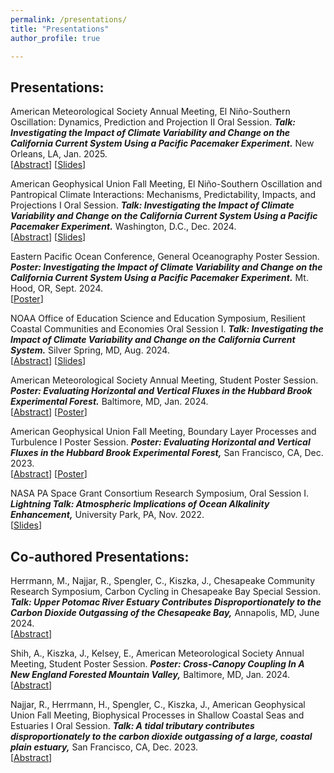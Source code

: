 ```yaml
---
permalink: /presentations/
title: "Presentations"
author_profile: true

---
```



## Presentations:

American Meteorological Society Annual Meeting, El Niño-Southern Oscillation: Dynamics, Prediction and Projection II Oral Session. ***Talk: Investigating the Impact of Climate Variability and Change on the California Current System Using a Pacific Pacemaker Experiment.*** New Orleans, LA, Jan. 2025. \
[<a href="https://ams.confex.com/ams/105ANNUAL/meetingapp.cgi/Paper/457792" target="_blank">Abstract</a>] 
[<a href="https://jackiekiz.github.io/files/pm_ams_slides.pdf" target="_blank">Slides</a>]


American Geophysical Union Fall Meeting, El Niño-Southern Oscillation and Pantropical Climate Interactions: Mechanisms, Predictability, Impacts, and Projections I Oral Session. ***Talk: Investigating the Impact of Climate Variability and Change on the California Current System Using a Pacific Pacemaker Experiment.*** Washington, D.C., Dec. 2024. \
[<a href="https://agu.confex.com/agu/agu24/meetingapp.cgi/Paper/1721220" target="_blank">Abstract</a>]
[<a href="https://jackiekiz.github.io/files/pm_agu_slides.pdf" target="_blank">Slides</a>]


Eastern Pacific Ocean Conference, General Oceanography Poster Session. ***Poster: Investigating the Impact of Climate Variability and Change on the California Current System Using a Pacific Pacemaker Experiment.*** Mt. Hood, OR, Sept. 2024. \
[<a href="https://jackiekiz.github.io/files/pacemaker_poster.pdf" target="_blank">Poster</a>]


NOAA Office of Education Science and Education Symposium, Resilient Coastal Communities and Economies Oral Session I. ***Talk: Investigating the Impact of Climate Variability and Change on the California Current System.*** Silver Spring, MD, Aug. 2024. \
[<a href="https://www.noaa.gov/sites/default/files/2024-07/2024%20Symposium%20Booklet%20Draftsm-file.pdf#page=114.09" target="_blank">Abstract</a>]
[<a href="https://jackiekiz.github.io/files/pm_agu_slides.pdf" target="_blank">Slides</a>]


American Meteorological Society Annual Meeting, Student Poster Session. ***Poster: Evaluating Horizontal and Vertical Fluxes in the Hubbard Brook Experimental Forest.*** Baltimore, MD, Jan. 2024. \
[<a href="https://ams.confex.com/ams/104ANNUAL/meetingapp.cgi/Paper/433209" target="_blank">Abstract</a>]
[<a href="https://jackiekiz.github.io/files/hbef_poster.pdf" target="_blank">Poster</a>]


American Geophysical Union Fall Meeting, Boundary Layer Processes and Turbulence I Poster Session. ***Poster: Evaluating Horizontal and Vertical Fluxes in the Hubbard Brook Experimental Forest,*** San Francisco, CA, Dec. 2023. \
[<a href="https://agu.confex.com/agu/fm23/meetingapp.cgi/Paper/1288498" target="_blank">Abstract</a>]
[<a href="https://jackiekiz.github.io/files/hbef_poster.pdf" target="_blank">Poster</a>]


NASA PA Space Grant Consortium Research Symposium, Oral Session I. ***Lightning Talk: Atmospheric Implications of Ocean Alkalinity Enhancement,*** University Park, PA, Nov. 2022. \
[<a href="https://docs.google.com/presentation/d/1arAqTotIPIHKs6cPF0f4O8V5IqzTsllwGusm6mlQCiY/edit?usp=sharing" target="_blank">Slides</a>]


## Co-authored Presentations:

Herrmann, M., Najjar, R., Spengler, C., Kiszka, J., Chesapeake Community Research Symposium, Carbon Cycling in Chesapeake Bay Special Session. ***Talk: Upper Potomac River Estuary Contributes Disproportionately to the Carbon Dioxide Outgassing of the Chesapeake Bay,*** Annapolis, MD, June 2024. \
[<a href="https://ccmp2024.chesapeake.org/wp-content/uploads/2024/04/Session-19-Abstracts.pdf#page=4.40" target="_blank">Abstract</a>]


Shih, A., Kiszka, J., Kelsey, E., American Meteorological Society Annual Meeting, Student Poster Session. ***Poster: Cross-Canopy Coupling In A New England Forested Mountain Valley,*** Baltimore, MD, Jan. 2024. \
[<a href="https://ams.confex.com/ams/104ANNUAL/meetingapp.cgi/Paper/427908" target="_blank">Abstract</a>]


Najjar, R., Herrmann, H., Spengler, C., Kiszka, J., American Geophysical Union Fall Meeting, Biophysical Processes in Shallow Coastal Seas and Estuaries I Oral Session. ***Talk: A tidal tributary contributes disproportionately to the carbon dioxide outgassing of a large, coastal plain estuary,*** San Francisco, CA, Dec. 2023. \
[<a href="https://agu.confex.com/agu/fm23/meetingapp.cgi/Paper/1438197" target="_blank">Abstract</a>]

